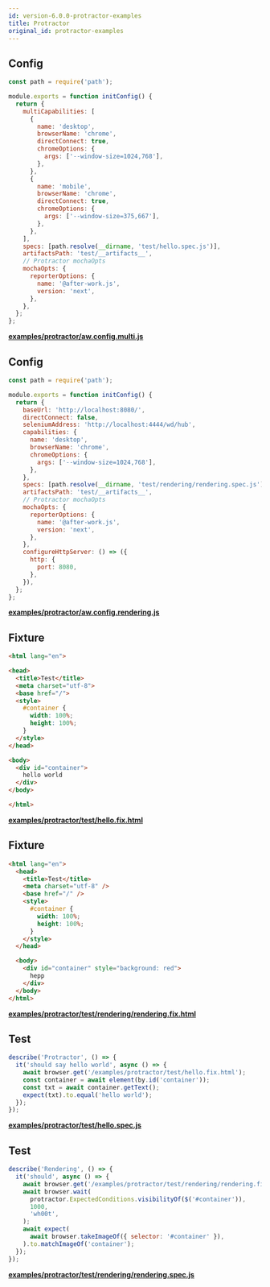 ```yaml
---
id: version-6.0.0-protractor-examples
title: Protractor
original_id: protractor-examples
---
```


## Config

```javascript
const path = require('path');

module.exports = function initConfig() {
  return {
    multiCapabilities: [
      {
        name: 'desktop',
        browserName: 'chrome',
        directConnect: true,
        chromeOptions: {
          args: ['--window-size=1024,768'],
        },
      },
      {
        name: 'mobile',
        browserName: 'chrome',
        directConnect: true,
        chromeOptions: {
          args: ['--window-size=375,667'],
        },
      },
    ],
    specs: [path.resolve(__dirname, 'test/hello.spec.js')],
    artifactsPath: 'test/__artifacts__',
    // Protractor mochaOpts
    mochaOpts: {
      reporterOptions: {
        name: '@after-work.js',
        version: 'next',
      },
    },
  };
};
```

**[examples/protractor/aw.config.multi.js](https://github.com/qlik-oss/after-work.js/tree/master/examples/protractor/aw.config.multi.js)**

## Config

```javascript
const path = require('path');

module.exports = function initConfig() {
  return {
    baseUrl: 'http://localhost:8080/',
    directConnect: false,
    seleniumAddress: 'http://localhost:4444/wd/hub',
    capabilities: {
      name: 'desktop',
      browserName: 'chrome',
      chromeOptions: {
        args: ['--window-size=1024,768'],
      },
    },
    specs: [path.resolve(__dirname, 'test/rendering/rendering.spec.js')],
    artifactsPath: 'test/__artifacts__',
    // Protractor mochaOpts
    mochaOpts: {
      reporterOptions: {
        name: '@after-work.js',
        version: 'next',
      },
    },
    configureHttpServer: () => ({
      http: {
        port: 8080,
      },
    }),
  };
};
```

**[examples/protractor/aw.config.rendering.js](https://github.com/qlik-oss/after-work.js/tree/master/examples/protractor/aw.config.rendering.js)**

## Fixture

```html
<html lang="en">

<head>
  <title>Test</title>
  <meta charset="utf-8">
  <base href="/">
  <style>
    #container {
      width: 100%;
      height: 100%;
    }
  </style>
</head>

<body>
  <div id="container">
    hello world
  </div>
</body>

</html>
```

**[examples/protractor/test/hello.fix.html](https://github.com/qlik-oss/after-work.js/tree/master/examples/protractor/test/hello.fix.html)**

## Fixture

```html
<html lang="en">
  <head>
    <title>Test</title>
    <meta charset="utf-8" />
    <base href="/" />
    <style>
      #container {
        width: 100%;
        height: 100%;
      }
    </style>
  </head>

  <body>
    <div id="container" style="background: red">
      hepp
    </div>
  </body>
</html>
```

**[examples/protractor/test/rendering/rendering.fix.html](https://github.com/qlik-oss/after-work.js/tree/master/examples/protractor/test/rendering/rendering.fix.html)**

## Test

```javascript
describe('Protractor', () => {
  it('should say hello world', async () => {
    await browser.get('/examples/protractor/test/hello.fix.html');
    const container = await element(by.id('container'));
    const txt = await container.getText();
    expect(txt).to.equal('hello world');
  });
});
```

**[examples/protractor/test/hello.spec.js](https://github.com/qlik-oss/after-work.js/tree/master/examples/protractor/test/hello.spec.js)**

## Test

```javascript
describe('Rendering', () => {
  it('should', async () => {
    await browser.get('/examples/protractor/test/rendering/rendering.fix.html');
    await browser.wait(
      protractor.ExpectedConditions.visibilityOf($('#container')),
      1000,
      'wh00t',
    );
    await expect(
      await browser.takeImageOf({ selector: '#container' }),
    ).to.matchImageOf('container');
  });
});
```

**[examples/protractor/test/rendering/rendering.spec.js](https://github.com/qlik-oss/after-work.js/tree/master/examples/protractor/test/rendering/rendering.spec.js)**

